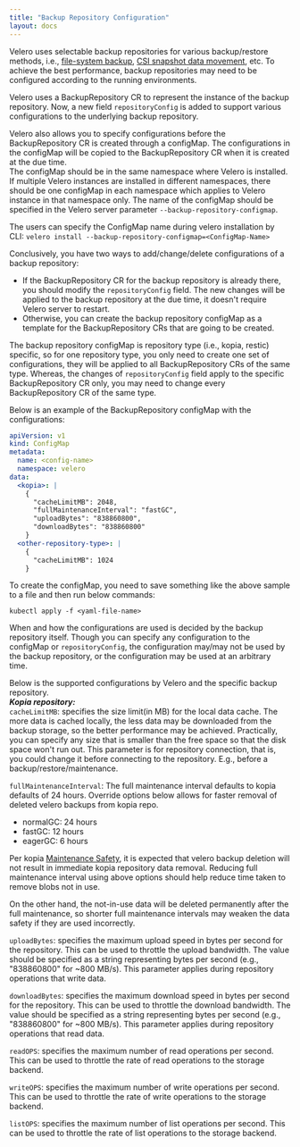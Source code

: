 ```yaml
---
title: "Backup Repository Configuration"
layout: docs
---
```


Velero uses selectable backup repositories for various backup/restore methods, i.e., [file-system backup][1], [CSI snapshot data movement][2], etc. To achieve the best performance, backup repositories may need to be configured according to the running environments.  

Velero uses a BackupRepository CR to represent the instance of the backup repository. Now, a new field `repositoryConfig` is added to support various configurations to the underlying backup repository.  

Velero also allows you to specify configurations before the BackupRepository CR is created through a configMap. The configurations in the configMap will be copied to the BackupRepository CR when it is created at the due time.  
The configMap should be in the same namespace where Velero is installed. If multiple Velero instances are installed in different namespaces, there should be one configMap in each namespace which applies to Velero instance in that namespace only. The name of the configMap should be specified in the Velero server parameter `--backup-repository-configmap`.  


The users can specify the ConfigMap name during velero installation by CLI:
`velero install --backup-repository-configmap=<ConfigMap-Name>`

Conclusively, you have two ways to add/change/delete configurations of a backup repository:  
- If the BackupRepository CR for the backup repository is already there, you should modify the `repositoryConfig` field. The new changes will be applied to the backup repository at the due time, it doesn't require Velero server to restart.   
- Otherwise, you can create the backup repository configMap as a template for the BackupRepository CRs that are going to be created.  

The backup repository configMap is repository type (i.e., kopia, restic) specific, so for one repository type, you only need to create one set of configurations, they will be applied to all BackupRepository CRs of the same type. Whereas, the changes of `repositoryConfig` field apply to the specific BackupRepository CR only, you may need to change every BackupRepository CR of the same type.  

Below is an example of the BackupRepository configMap with the configurations:  
```yaml
apiVersion: v1
kind: ConfigMap
metadata:
  name: <config-name>
  namespace: velero
data:
  <kopia>: |
    {
      "cacheLimitMB": 2048,
      "fullMaintenanceInterval": "fastGC",
      "uploadBytes": "838860800",
      "downloadBytes": "838860800"
    }
  <other-repository-type>: |
    {
      "cacheLimitMB": 1024   
    } 
```

To create the configMap, you need to save something like the above sample to a file and then run below commands:  
```shell
kubectl apply -f <yaml-file-name>
```

When and how the configurations are used is decided by the backup repository itself. Though you can specify any configuration to the configMap or `repositoryConfig`, the configuration may/may not be used by the backup repository, or the configuration may be used at an arbitrary time.  

Below is the supported configurations by Velero and the specific backup repository.  
***Kopia repository:***  
`cacheLimitMB`: specifies the size limit(in MB) for the local data cache. The more data is cached locally, the less data may be downloaded from the backup storage, so the better performance may be achieved. Practically, you can specify any size that is smaller than the free space so that the disk space won't run out. This parameter is for repository connection, that is, you could change it before connecting to the repository. E.g., before a backup/restore/maintenance.  

`fullMaintenanceInterval`: The full maintenance interval defaults to kopia defaults of 24 hours. Override options below allows for faster removal of deleted velero backups from kopia repo.
- normalGC: 24 hours
- fastGC: 12 hours
- eagerGC: 6 hours

Per kopia [Maintenance Safety](https://kopia.io/docs/advanced/maintenance/#maintenance-safety), it is expected that velero backup deletion will not result in immediate kopia repository data removal. Reducing full maintenance interval using above options should help reduce time taken to remove blobs not in use.

On the other hand, the not-in-use data will be deleted permanently after the full maintenance, so shorter full maintenance intervals may weaken the data safety if they are used incorrectly.

`uploadBytes`: specifies the maximum upload speed in bytes per second for the repository. This can be used to throttle the upload bandwidth. The value should be specified as a string representing bytes per second (e.g., "838860800" for ~800 MB/s). This parameter applies during repository operations that write data.

`downloadBytes`: specifies the maximum download speed in bytes per second for the repository. This can be used to throttle the download bandwidth. The value should be specified as a string representing bytes per second (e.g., "838860800" for ~800 MB/s). This parameter applies during repository operations that read data.

`readOPS`: specifies the maximum number of read operations per second. This can be used to throttle the rate of read operations to the storage backend.

`writeOPS`: specifies the maximum number of write operations per second. This can be used to throttle the rate of write operations to the storage backend.

`listOPS`: specifies the maximum number of list operations per second. This can be used to throttle the rate of list operations to the storage backend.

[1]: file-system-backup.md
[2]: csi-snapshot-data-movement.md
